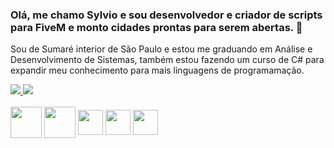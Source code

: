 ### Olá, me chamo Sylvio e sou desenvolvedor e criador de scripts para FiveM e monto cidades prontas para serem abertas. 👋

Sou de Sumaré interior de São Paulo e estou me graduando em Análise e Desenvolvimento de Sistemas, também estou fazendo um curso de C# para expandir meu conhecimento para mais linguagens de programamação.
<!--
**SylvioLeonZanotti/SylvioLeonZanotti** is a ✨ _special_ ✨ repository because its `README.md` (this file) appears on your GitHub profile.

Here are some ideas to get you started:

- 🔭 I’m currently working on ...
- 🌱 I’m currently learning ...
- 👯 I’m looking to collaborate on ...
- 🤔 I’m looking for help with ...
- 💬 Ask me about ...
- 📫 How to reach me: ...
- 😄 Pronouns: ...
- ⚡ Fun fact: ...
-->
<a href="https://www.instagram.com/osylviozanotti" alt="Instagram" target="_blank">
  <img src="https://img.shields.io/badge/-Instagram-DF0174?style=for-the-badge&labelColor=DF0174&logo=instagram&logoColor=white&link=https://www.instagram.com/osylviozanotti">
</a>

<a href="https://www.discord.gg/dSk5sbYu7N" alt="Discord" target="_blank">
  <img src="https://img.shields.io/badge/-Discord-00ccff?style=for-the-badge&labelColor=00ccff&logo=discord&logoColor=white&link=https://www.discord.gg/dSk5sbYu7N">
</a>

<div style="display: inline_block"><br>
  <img align="center" alt="" height="50" width="50" src="https://cdn.discordapp.com/attachments/1104101049318522961/1139577168821751838/Lua-Logo.svg.png">
  <img align="center" alt="" height="50" width="50" src="https://cdn.discordapp.com/attachments/1024414418177622087/1118204635447037972/icons8-javascript-64.png">
  <img align="center" alt="" height="40" width="40" src="https://cdn.discordapp.com/attachments/1104101049318522961/1139577648918560948/icons8-html-256.png"> 
  <img align="center" alt="" height="40" width="40" src="https://cdn.discordapp.com/attachments/1104101049318522961/1139577851079823380/icons8-fivem-240.png"> 
  <img align="center" alt="" height="40" width="40" src="https://cdn.discordapp.com/attachments/1104101049318522961/1139578083167449128/icons8-mysql-64.png"> 
  
</div>
